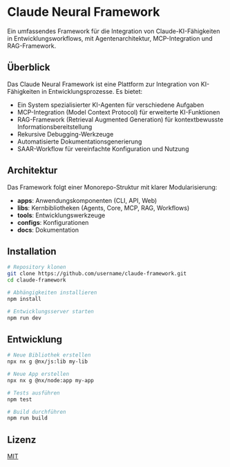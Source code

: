 # Claude Neural Framework

Ein umfassendes Framework für die Integration von Claude-KI-Fähigkeiten in Entwicklungsworkflows, mit Agentenarchitektur, MCP-Integration und RAG-Framework.

## Überblick

Das Claude Neural Framework ist eine Plattform zur Integration von KI-Fähigkeiten in Entwicklungsprozesse. Es bietet:

- Ein System spezialisierter KI-Agenten für verschiedene Aufgaben
- MCP-Integration (Model Context Protocol) für erweiterte KI-Funktionen
- RAG-Framework (Retrieval Augmented Generation) für kontextbewusste Informationsbereitstellung
- Rekursive Debugging-Werkzeuge
- Automatisierte Dokumentationsgenerierung
- SAAR-Workflow für vereinfachte Konfiguration und Nutzung

## Architektur

Das Framework folgt einer Monorepo-Struktur mit klarer Modularisierung:

- **apps**: Anwendungskomponenten (CLI, API, Web)
- **libs**: Kernbibliotheken (Agents, Core, MCP, RAG, Workflows)
- **tools**: Entwicklungswerkzeuge
- **configs**: Konfigurationen
- **docs**: Dokumentation

## Installation

```bash
# Repository klonen
git clone https://github.com/username/claude-framework.git
cd claude-framework

# Abhängigkeiten installieren
npm install

# Entwicklungsserver starten
npm run dev
```

## Entwicklung

```bash
# Neue Bibliothek erstellen
npx nx g @nx/js:lib my-lib

# Neue App erstellen
npx nx g @nx/node:app my-app

# Tests ausführen
npm test

# Build durchführen
npm run build
```

## Lizenz

[MIT](LICENSE.md)
